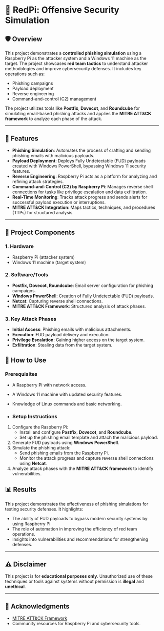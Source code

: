 # 🎯 **RedPi: Offensive Security Simulation**

## 🛡️ **Overview**

This project demonstrates a **controlled phishing simulation** using a Raspberry Pi as the attacker system and a Windows 11 machine as the target. The project showcases **red team tactics** to understand attacker methodologies and improve cybersecurity defenses. It includes key operations such as:
- Phishing campaigns
- Payload deployment
- Reverse engineering
- Command-and-control (C2) management

The project utilizes tools like **Postfix**, **Dovecot**, and **Roundcube** for simulating email-based phishing attacks and applies the **MITRE ATT&CK framework** to analyze each phase of the attack.

---

## 🚀 **Features**
- **Phishing Simulation**: Automates the process of crafting  and sending phishing emails with malicious payloads.
- **Payload Deployment**: Deploys Fully Undetectable (FUD) payloads created with Windows PowerShell, bypassing Windows 11 security features.
- **Reverse Engineering**: Raspberry Pi acts as a platform for analyzing and refining attack strategies.
- **Command-and-Control (C2) by Raspberry Pi**: Manages reverse shell connections for tasks like privilege escalation and data exfiltration.
- **Real-Time Monitoring**: Tracks attack progress and sends alerts for successful payload execution or interruptions.
- **MITRE ATT&CK Integration**: Maps tactics, techniques, and procedures (TTPs) for structured analysis.


---

## 🧩 **Project Components**

### **1. Hardware**
- Raspberry Pi (attacker system)
- Windows 11 machine (target system)

### **2. Software/Tools**
- **Postfix, Dovecot, Roundcube**: Email server configuration for phishing campaigns.
- **Windows PowerShell**: Creation of Fully Undetectable (FUD) payloads.
- **Netcat**: Capturing reverse shell connections.
- **MITRE ATT&CK Framework**: Structured analysis of attack phases.

### **3. Key Attack Phases**
- **Initial Access**: Phishing emails with malicious attachments.
- **Execution**: FUD payload delivery and execution.
- **Privilege Escalation**: Gaining higher access on the target system.
- **Exfiltration**: Stealing data from the target system.

## 🔧 **How to Use**

### **Prerequisites**
- A Raspberry Pi with network access.
- A Windows 11 machine with updated security features.
- Knowledge of Linux commands and basic networking.

- ### **Setup Instructions**

1. Configure the Raspberry Pi:
   - Install and configure **Postfix**, **Dovecot**, and **Roundcube**.
   - Set up the phishing email template and attach the malicious payload.
2. Generate FUD payloads using **Windows PowerShell**.
3. Simulate the phishing attack:
   - Send phishing emails from the Raspberry Pi.
   - Monitor the attack progress and capture reverse shell connections using **Netcat**.
4. Analyze attack phases with the **MITRE ATT&CK framework** to identify vulnerabilities.
## 📊 **Results**

This project demonstrates the effectiveness of phishing simulations for testing security defenses. It highlights:
- The ability of FUD payloads to bypass modern security systems by using Raspberry Pi
- The role of automation in improving the efficiency of red team operations.
- Insights into vulnerabilities and recommendations for strengthening defenses.
---

## ⚠️ **Disclaimer**

This project is for **educational purposes only**. Unauthorized use of these techniques or tools against systems without permission is **illegal** and **unethical**.

---

## 🙌 **Acknowledgments**
- [MITRE ATT&CK Framework](https://attack.mitre.org/)
- Community resources for Raspberry Pi and cybersecurity tools.
